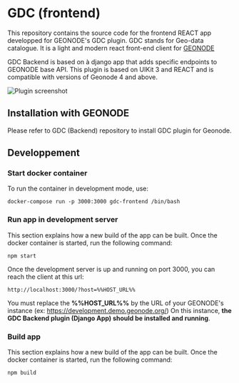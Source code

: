 # GDC (frontend)

This repository contains the source code for the frontend REACT app developped for GEONODE's GDC plugin.
GDC stands for Geo-data catalogue. It is a light and modern react front-end client for [GEONODE](https://github.com/GeoNode/geonode)

GDC Backend is based on à django app that adds specific endpoints to GEONODE base API.
This plugin is based on UIKit 3 and REACT and is compatible with versions of Geonode 4 and above.

![Plugin screenshot](https://user-images.githubusercontent.com/16825471/191503130-b8e41b8b-3234-4621-92d7-f896471ec14f.png)

## Installation with GEONODE

Please refer to GDC (Backend) repository to install GDC plugin for Geonode.

## Developpement
### Start docker container
To run the container in development mode, use:
```
docker-compose run -p 3000:3000 gdc-frontend /bin/bash
```
### Run app in development server

This section explains how a new build of the app can be built.
Once the docker container is started, run the following command:
```
npm start
```
Once the development server is up and running on port 3000, you can reach the client at this url:
```
http://localhost:3000/?host=%%HOST_URL%%
```
You must replace the **%%HOST_URL%%** by the URL of your GEONODE's instance (ex: https://development.demo.geonode.org/)
On this instance, **the GDC Backend plugin (Django App) should be installed and running**.
### Build app
This section explains how a new build of the app can be built.
Once the docker container is started, run the following command:
```
npm build
```
